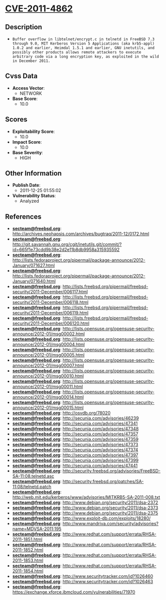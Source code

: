 
# [CVE-2011-4862](https://cve.mitre.org/cgi-bin/cvename.cgi?name=CVE-2011-4862)

## Description

- `Buffer overflow in libtelnet/encrypt.c in telnetd in FreeBSD 7.3 through 9.0, MIT Kerberos Version 5 Applications (aka krb5-appl) 1.0.2 and earlier, Heimdal 1.5.1 and earlier, GNU inetutils, and possibly other products allows remote attackers to execute arbitrary code via a long encryption key, as exploited in the wild in December 2011.`

## Cvss Data

- **Access Vector**:
  - NETWORK
- **Base Score**:
  - 10.0

## Scores

- **Exploitability Score**:
  - 10.0
- **Impact Score**:
  - 10.0
- **Base Severity**:
  - HIGH

## Other Information

- **Publish Date**:
  - 2011-12-25 01:55:02
- **Vulnerability Status**:
  - Analyzed

## References

- **secteam@freebsd.org**: http://archives.neohapsis.com/archives/bugtraq/2011-12/0172.html
- **secteam@freebsd.org**: http://git.savannah.gnu.org/cgit/inetutils.git/commit/?id=665f1e73cdd9b38e2d2e11b8db9958a315935592
- **secteam@freebsd.org**: http://lists.fedoraproject.org/pipermail/package-announce/2012-January/071627.html
- **secteam@freebsd.org**: http://lists.fedoraproject.org/pipermail/package-announce/2012-January/071640.html
- **secteam@freebsd.org**: http://lists.freebsd.org/pipermail/freebsd-security/2011-December/006117.html
- **secteam@freebsd.org**: http://lists.freebsd.org/pipermail/freebsd-security/2011-December/006118.html
- **secteam@freebsd.org**: http://lists.freebsd.org/pipermail/freebsd-security/2011-December/006119.html
- **secteam@freebsd.org**: http://lists.freebsd.org/pipermail/freebsd-security/2011-December/006120.html
- **secteam@freebsd.org**: http://lists.opensuse.org/opensuse-security-announce/2012-01/msg00002.html
- **secteam@freebsd.org**: http://lists.opensuse.org/opensuse-security-announce/2012-01/msg00004.html
- **secteam@freebsd.org**: http://lists.opensuse.org/opensuse-security-announce/2012-01/msg00005.html
- **secteam@freebsd.org**: http://lists.opensuse.org/opensuse-security-announce/2012-01/msg00007.html
- **secteam@freebsd.org**: http://lists.opensuse.org/opensuse-security-announce/2012-01/msg00010.html
- **secteam@freebsd.org**: http://lists.opensuse.org/opensuse-security-announce/2012-01/msg00011.html
- **secteam@freebsd.org**: http://lists.opensuse.org/opensuse-security-announce/2012-01/msg00014.html
- **secteam@freebsd.org**: http://lists.opensuse.org/opensuse-security-announce/2012-01/msg00015.html
- **secteam@freebsd.org**: http://osvdb.org/78020
- **secteam@freebsd.org**: http://secunia.com/advisories/46239
- **secteam@freebsd.org**: http://secunia.com/advisories/47341
- **secteam@freebsd.org**: http://secunia.com/advisories/47348
- **secteam@freebsd.org**: http://secunia.com/advisories/47357
- **secteam@freebsd.org**: http://secunia.com/advisories/47359
- **secteam@freebsd.org**: http://secunia.com/advisories/47373
- **secteam@freebsd.org**: http://secunia.com/advisories/47374
- **secteam@freebsd.org**: http://secunia.com/advisories/47397
- **secteam@freebsd.org**: http://secunia.com/advisories/47399
- **secteam@freebsd.org**: http://secunia.com/advisories/47441
- **secteam@freebsd.org**: http://security.freebsd.org/advisories/FreeBSD-SA-11:08.telnetd.asc
- **secteam@freebsd.org**: http://security.freebsd.org/patches/SA-11:08/telnetd.patch
- **secteam@freebsd.org**: http://web.mit.edu/kerberos/www/advisories/MITKRB5-SA-2011-008.txt
- **secteam@freebsd.org**: http://www.debian.org/security/2011/dsa-2372
- **secteam@freebsd.org**: http://www.debian.org/security/2011/dsa-2373
- **secteam@freebsd.org**: http://www.debian.org/security/2011/dsa-2375
- **secteam@freebsd.org**: http://www.exploit-db.com/exploits/18280/
- **secteam@freebsd.org**: http://www.mandriva.com/security/advisories?name=MDVSA-2011:195
- **secteam@freebsd.org**: http://www.redhat.com/support/errata/RHSA-2011-1851.html
- **secteam@freebsd.org**: http://www.redhat.com/support/errata/RHSA-2011-1852.html
- **secteam@freebsd.org**: http://www.redhat.com/support/errata/RHSA-2011-1853.html
- **secteam@freebsd.org**: http://www.redhat.com/support/errata/RHSA-2011-1854.html
- **secteam@freebsd.org**: http://www.securitytracker.com/id?1026460
- **secteam@freebsd.org**: http://www.securitytracker.com/id?1026463
- **secteam@freebsd.org**: https://exchange.xforce.ibmcloud.com/vulnerabilities/71970
